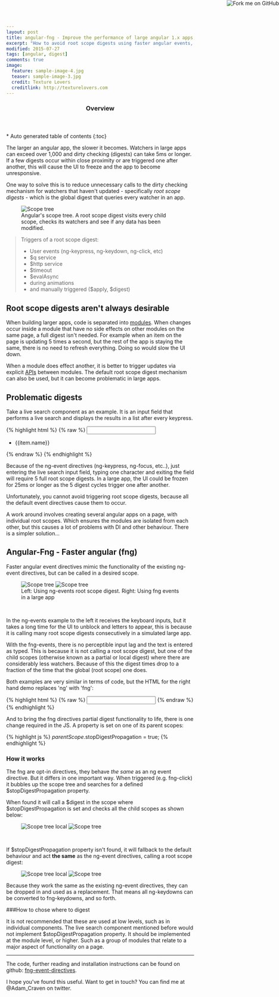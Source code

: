 ```yaml
---
layout: post
title: angular-fng - Improve the performance of large angular 1.x apps, by using faster event directives
excerpt: "How to avoid root scope digests using faster angular events, which mimic the functionality of the existing ng-event directives, but have a feature that allows them to be called in a desired scope, rather than trigger a root scope digest."
modified: 2015-07-27
tags: [angular, digest]
comments: true
image:
  feature: sample-image-4.jpg
  teaser: sample-image-3.jpg
  credit: Texture Lovers
  creditlink: http://texturelovers.com
---
```


<section id="table-of-contents" class="toc">
  <header>
    <h3>Overview</h3>
  </header>
<div id="drawer" markdown="1">
*  Auto generated table of contents
{:toc}
</div>
</section><!-- /#table-of-contents -->

The larger an angular app, the slower it becomes. Watchers in large apps can exceed over 1,000 and dirty checking (digests) can take 5ms or longer. If a few digests occur within close proximity or are triggered one after another, this will cause the UI to freeze and the app to become unresponsive.

One way to solve this is to reduce unnecessary calls to the dirty checking mechanism for watchers that haven't updated - specifically *root scope digests* - which is the global digest that queries every watcher in an app.

<figure>
    <img src="{{ site.url }}/images/fng-directives/scope-tree.gif" alt="Scope tree">
    <figcaption>Angular's scope tree. A root scope digest visits every child scope, checks its watchers and see if any data has been modified.</figcaption>
</figure>

> Triggers of a root scope digest:
>
> * User events (ng-keypress, ng-keydown, ng-click, etc)
> * $q service
> * $http service
> * $timeout
> * $evalAsync
> * during animations
> * and manually triggered ($apply, $digest)

## Root scope digests aren't always desirable

When building larger apps, code is separated into [modules](/a-better-module-structure-for-angular/). When changes occur inside a module that have no side effects on other modules on the same page, a full digest isn't needed. For example when an item on the page is updating 5 times a second, but the rest of the app is staying the same, there is no need to refresh everything. Doing so would slow the UI down.

When a module does effect another, it is better to trigger updates via explicit [APIs](/a-better-module-structure-for-angular/#api) between modules. The default root scope digest mechanism can also be used, but it can become problematic in large apps.

## Problematic digests

Take a live search component as an example. It is an input field that performs a live search and displays the results in a list after every keypress.

{% highlight html %}
{% raw %}
<input class="live-search"
    ng-keypress="ctrl.keypress()"
    ng-keyup="ctrl.keyup()"
    ng-keydown="ctrl.keydown()"
    ng-focus="ctrl.focus()"
    ng-blur="ctrl.focus()"
/>
<ul>
    <li ng-repeat="item in ctrl.searchResults()">{{item.name}}</li>
</ul>
{% endraw %}
{% endhighlight %}

Because of the ng-event directives (ng-keypress, ng-focus, etc..), just entering the live search input field, typing one character and exiting the field will require 5 full root scope digests. In a large app, the UI could be frozen for 25ms or longer as the 5 digest cycles trigger one after another.

Unfortunately, you cannot avoid triggering root scope digests, because all the default event directives cause them to occur.

A work around involves creating several angular apps on a page, with individual root scopes. Which ensures the modules are isolated from each other, but this causes a lot of problems with DI and other behaviour. There is a simpler solution...

## Angular-Fng - Faster angular (fng)

Faster angular event directives mimic the functionality of the existing ng-event directives, but can be called in a desired scope.

<figure class="half">
    <img src="{{ site.url }}/images/fng-directives/ng-event-anim.gif" alt="Scope tree">
    <img src="{{ site.url }}/images/fng-directives/fng-event-anim.gif" alt="Scope tree">
    <figcaption>Left: Using ng-events root scope digest. Right: Using fng events in a large app</figcaption>
</figure>

<br />

In the ng-events example to the left it receives the keyboard inputs, but it takes a long time for the UI to unblock and letters to appear, this is because it is calling many root scope digests consecutively in a simulated large app.

With the fng-events, there is no perceptible input lag and the text is entered as typed. This is because it is not calling a root scope digest, but one of the child scopes (otherwise known as a partial or local digest) where there are considerably less watchers. Because of this the digest times drop to a fraction of the time that the global (root scope) one does.

Both examples are very similar in terms of code, but the HTML for the right hand demo replaces 'ng' with 'fng':

{% highlight html %}
{% raw %}
<input class="live-search"
    fng-keypress="ctrl.keypress()"
    fng-keyup="ctrl.keyup()"
    fng-keydown="ctrl.keydown()"
    fng-focus="ctrl.focus()"
    fng-blur="ctrl.focus()"
/>
{% endraw %}
{% endhighlight %}

And to bring the fng directives partial digest functionality to life, there is one change required in the JS. A property is set on one of its parent scopes:

{% highlight js %}
    $parentScope.$stopDigestPropagation = true;
{% endhighlight %}



### How it works

The fng are opt-in directives, they behave *the same* as an ng event directive. But it differs in one important way. When triggered (e.g. fng-click) it bubbles up the scope tree and searches for a defined $stopDigestPropagation property.

When found it will call a $digest in the scope where $stopDigestPropagation is set and checks all the child scopes as shown below:

<figure class="half">
    <img src="{{ site.url }}/images/fng-directives/scope-tree-local.gif" alt="Scope tree local">
    <img src="{{ site.url }}/images/fng-directives/scope-local-digest.gif" alt="Scope tree">
</figure>

<br />

If $stopDigestPropagation property isn't found, it will fallback to the default behaviour and act **the same** as the ng-event directives, calling a root scope digest:

<figure class="half">
    <img src="{{ site.url }}/images/fng-directives/scope-tree.gif" alt="Scope tree local">
    <img src="{{ site.url }}/images/fng-directives/scope-full-digest.gif" alt="Scope tree">
</figure>

Because they work the same as the existing ng-event directives, they can be dropped in and used as a replacement.
That means all ng-keydowns can be converted to fng-keydowns, and so forth.


###How to chose where to digest

It is not recommended that these are used at low levels, such as in individual components. The live search component mentioned before would not implement $stopDigestPropagation property. It should be implemented at the module level, or higher. Such as a group of modules that relate to a major aspect of functionality on a page.

---

The code, further reading and installation instructions can be found on github: [fng-event-directives](https://github.com/AdamCraven/fng-event-directives).

I hope you've found this useful. Want to get in touch? You can find me at @Adam_Craven on twitter.

<a href="https://github.com/AdamCraven/fng-event-directives"><img style="position: absolute; top: 0; right: 0; border: 0;" src="https://camo.githubusercontent.com/38ef81f8aca64bb9a64448d0d70f1308ef5341ab/68747470733a2f2f73332e616d617a6f6e6177732e636f6d2f6769746875622f726962626f6e732f666f726b6d655f72696768745f6461726b626c75655f3132313632312e706e67" alt="Fork me on GitHub" data-canonical-src="https://s3.amazonaws.com/github/ribbons/forkme_right_darkblue_121621.png"></a>







